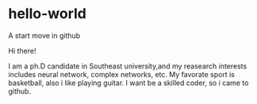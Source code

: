 # hello-world
A start move in github

Hi there!
  
  I am a ph.D candidate in Southeast university,and my reasearch interests includes neural network, complex networks, etc.
  My favorate sport is basketball, also i like playing guitar. I want be a skilled coder, so i came to github.
